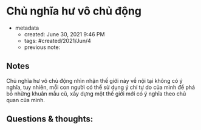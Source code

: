 ---
---

# Chủ nghĩa hư vô chủ động

- metadata
	- created: June 30, 2021 9:46 PM 
	- tags: #created/2021/Jun/4
	- previous note:

## Notes
Chủ nghĩa hư vô chủ động nhìn nhận thế giới này về nội tại không có ý nghĩa, tuy nhiên, mỗi con người có thể sử dụng ý chí tự do của mình để phá bỏ những khuân mẫu cũ, xây dựng một thế giới mới có ý nghĩa theo chủ quan của mình.

## Questions & thoughts:


